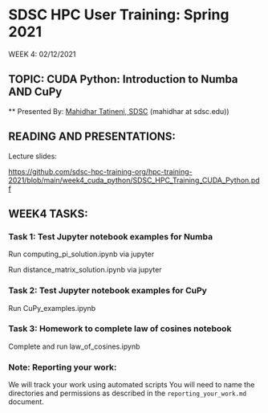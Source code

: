# SDSC HPC User Training: Spring 2021

WEEK 4: 02/12/2021

## TOPIC: CUDA Python: Introduction to Numba AND CuPy

** Presented By: [Mahidhar Tatineni, SDSC](https://www.sdsc.edu/research/researcher_spotlight/tatineni_mahidhar.html)  (mahidhar at sdsc.edu))

## READING AND PRESENTATIONS:

Lecture slides:

https://github.com/sdsc-hpc-training-org/hpc-training-2021/blob/main/week4_cuda_python/SDSC_HPC_Training_CUDA_Python.pdf

## WEEK4 TASKS:

### Task 1: Test Jupyter notebook examples for Numba 
Run computing_pi_solution.ipynb via jupyter 

Run distance_matrix_solution.ipynb via jupyter

### Task 2: Test Jupyter notebook examples for CuPy
Run CuPy_examples.ipynb

### Task 3: Homework to complete law of cosines notebook
Complete and run law_of_cosines.ipynb


### Note: Reporting your work:
We will track your work using automated scripts
You will need to name the directories and permissions as described in the ``reporting_your_work.md`` document.
